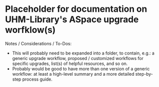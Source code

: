 # Placeholder for documentation on UHM-Library's ASpace upgrade worfklow(s)

Notes / Considerations / To-Dos:

- This will probably need to be expanded into a folder, to contain, e.g.: a generic upgrade workflow, proposed / customized workflows for specific upgrades, list(s) of helpful resources, and so on.
- Probably would be good to have more than one version of a generic workflow: at least a high-level summary and a more detailed step-by-step process guide.
